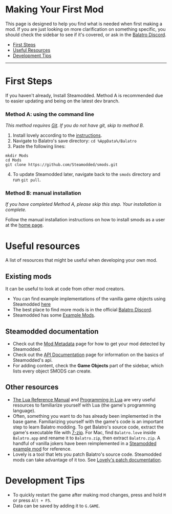 # Making Your First Mod
This page is designed to help you find what is needed when first making a mod. If you are just looking on more clarification on something specific, you should check the sidebar to see if it's covered, or ask in the [Balatro Discord](https://discord.gg/balatro).

- [First Steps](#first-steps)
- [Useful Resources](#useful-resources)
- [Development Tips](#development-tips)

***

# First Steps
If you haven't already, Install Steamodded. Method A is recommended due to easier updating and being on the latest dev branch.
### Method A: using the command line
*This method requires [Git](https://git-scm.com/downloads). If you do not have git, skip to method B.*
1. Install lovely according to the [instructions](https://github.com/ethangreen-dev/lovely-injector?tab=readme-ov-file#manual-installation).
2. Navigate to Balatro's save directory: `cd %AppData%/Balatro`
3. Paste the following lines:
```shell
mkdir Mods
cd Mods
git clone https://github.com/Steamodded/smods.git
```
4. To update Steamodded later, navigate back to the `smods` directory and run `git pull`.
### Method B: manual installation
*If you have completed Method A, please skip this step. Your installation is complete.*

Follow the manual installation instructions on how to install smods as a user at the [home page](https://github.com/Steamodded/smods/wiki).

# Useful resources
A list of resources that might be useful when developing your own mod.
## Existing mods
It can be useful to look at code from other mod creators.
- You can find example implementations of the vanilla game objects using Steamodded [here](https://github.com/nh6574/VanillaRemade)
- The best place to find more mods is in the official [Balatro Discord](https://discord.gg/balatro).
- Steamodded has some [Example Mods](https://github.com/Steamodded/examples/tree/master/Mods).
## Steamodded documentation
- Check out the [Mod Metadata](https://github.com/Steamodded/smods/wiki/Mod-Metadata) page for how to get your mod detected by Steamodded.
- Check out the [API Documentation](https://github.com/Steamodded/smods/wiki/API-Documentation) page for information on the basics of Steamodded's api.
- For adding content, check the **Game Objects** part of the sidebar, which lists every object SMODS can create.
## Other resources
- [The Lua Reference Manual](https://www.lua.org/manual/5.1/) and [Programming in Lua](https://www.lua.org/pil/contents.html) are very useful resources to familiarize yourself with Lua (the game's programming language).
- Often, something you want to do has already been implemented in the base game. Familiarizing yourself with the game's code is an important step to learn Balatro modding. To get Balatro's source code, extract the game's executable file with [7-zip](https://www.7-zip.org/). For Mac, find `Balatro.love` inside `Balatro.app` and rename it to `Balatro.zip`, then extract `Balatro.zip`. A handful of vanilla jokers have been reimplemented in a [Steamodded example mod](https://github.com/Steamodded/examples/tree/master/Mods/ExampleJokersMod) for reference.
- Lovely is a tool that lets you patch Balatro's source code. Steamodded mods can take advantage of it too. See [Lovely's patch documentation](https://github.com/ethangreen-dev/lovely-injector?tab=readme-ov-file#patches).

# Development Tips
- To quickly restart the game after making mod changes, press and hold `M` or press `Alt + F5`.
- Data can be saved by adding it to `G.GAME`.
